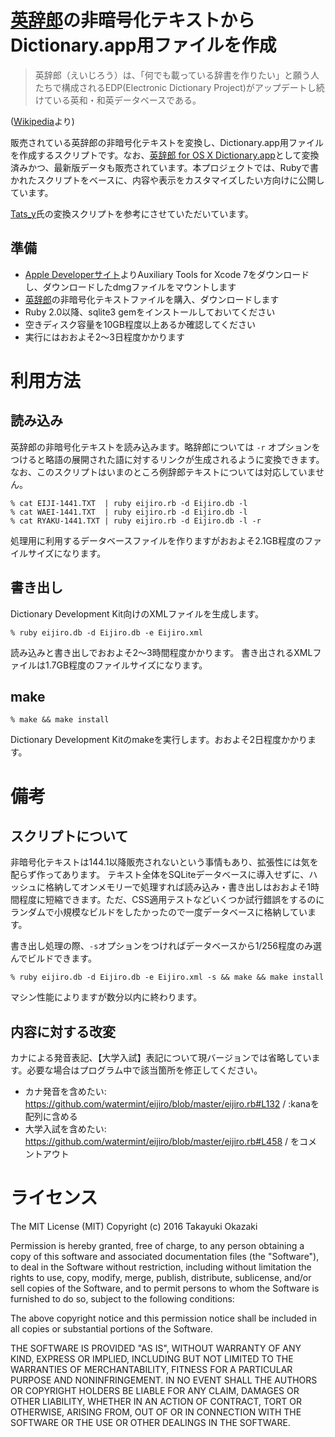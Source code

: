 # [英辞郎](http://eijiro.jp/index.shtml)の非暗号化テキストからDictionary.app用ファイルを作成

> 英辞郎（えいじろう）は、「何でも載っている辞書を作りたい」と願う人たちで構成されるEDP(Electronic Dictionary Project)がアップデートし続けている英和・和英データベースである。

([Wikipedia](https://ja.wikipedia.org/wiki/%E8%8B%B1%E8%BE%9E%E9%83%8E)より)

販売されている英辞郎の非暗号化テキストを変換し、Dictionary.app用ファイルを作成するスクリプトです。なお、[英辞郎 for OS X Dictionary.app](https://tecorin-site.appspot.com/osx/index.html)として変換済みかつ、最新版データも販売されています。本プロジェクトでは、Rubyで書かれたスクリプトをベースに、内容や表示をカスタマイズしたい方向けに公開しています。

[Tats_y](http://www.binword.com/blog/)氏の変換スクリプトを参考にさせていただいています。

## 準備

* [Apple Developerサイト](https://developer.apple.com/downloads/)よりAuxiliary Tools for Xcode 7をダウンロードし、ダウンロードしたdmgファイルをマウントします
* [英辞郎](http://eijiro.jp/index.shtml)の非暗号化テキストファイルを購入、ダウンロードします
* Ruby 2.0以降、sqlite3 gemをインストールしておいてください
* 空きディスク容量を10GB程度以上あるか確認してください
* 実行にはおおよそ2〜3日程度かかります

# 利用方法

## 読み込み

英辞郎の非暗号化テキストを読み込みます。略辞郎については `-r` オプションをつけると略語の展開された語に対するリンクが生成されるように変換できます。
なお、このスクリプトはいまのところ例辞郎テキストについては対応していません。

```
% cat EIJI-1441.TXT  | ruby eijiro.rb -d Eijiro.db -l
% cat WAEI-1441.TXT  | ruby eijiro.rb -d Eijiro.db -l
% cat RYAKU-1441.TXT | ruby eijiro.rb -d Eijiro.db -l -r
```

処理用に利用するデータベースファイルを作りますがおおよそ2.1GB程度のファイルサイズになります。

## 書き出し

Dictionary Development Kit向けのXMLファイルを生成します。

```
% ruby eijiro.db -d Eijiro.db -e Eijiro.xml
```

読み込みと書き出しでおおよそ2〜3時間程度かかります。
書き出されるXMLファイルは1.7GB程度のファイルサイズになります。

## make

```
% make && make install
```

Dictionary Development Kitのmakeを実行します。おおよそ2日程度かかります。

# 備考

## スクリプトについて

非暗号化テキストは144.1以降販売されないという事情もあり、拡張性には気を配らず作ってあります。
テキスト全体をSQLiteデータベースに導入せずに、ハッシュに格納してオンメモリーで処理すれば読み込み・書き出しはおおよそ1時間程度に短縮できます。ただ、CSS適用テストなどいくつか試行錯誤をするのにランダムで小規模なビルドをしたかったので一度データベースに格納しています。

書き出し処理の際、`-s`オプションをつければデータベースから1/256程度のみ選んでビルドできます。

```
% ruby eijiro.db -d Eijiro.db -e Eijiro.xml -s && make && make install
```

マシン性能によりますが数分以内に終わります。

## 内容に対する改変

カナによる発音表記、【大学入試】表記について現バージョンでは省略しています。必要な場合はプログラム中で該当箇所を修正してください。

* カナ発音を含めたい: https://github.com/watermint/eijiro/blob/master/eijiro.rb#L132 / :kanaを配列に含める
* 大学入試を含めたい: https://github.com/watermint/eijiro/blob/master/eijiro.rb#L458 / をコメントアウト

# ライセンス

The MIT License (MIT) Copyright (c) 2016 Takayuki Okazaki

Permission is hereby granted, free of charge, to any person obtaining a copy of this software and associated documentation files (the "Software"), to deal in the Software without restriction, including without limitation the rights to use, copy, modify, merge, publish, distribute, sublicense, and/or sell copies of the Software, and to permit persons to whom the Software is furnished to do so, subject to the following conditions:

The above copyright notice and this permission notice shall be included in all copies or substantial portions of the Software.

THE SOFTWARE IS PROVIDED "AS IS", WITHOUT WARRANTY OF ANY KIND, EXPRESS OR IMPLIED, INCLUDING BUT NOT LIMITED TO THE WARRANTIES OF MERCHANTABILITY, FITNESS FOR A PARTICULAR PURPOSE AND NONINFRINGEMENT. IN NO EVENT SHALL THE AUTHORS OR COPYRIGHT HOLDERS BE LIABLE FOR ANY CLAIM, DAMAGES OR OTHER LIABILITY, WHETHER IN AN ACTION OF CONTRACT, TORT OR OTHERWISE, ARISING FROM, OUT OF OR IN CONNECTION WITH THE SOFTWARE OR THE USE OR OTHER DEALINGS IN THE SOFTWARE.
